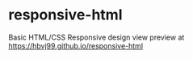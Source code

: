 # responsive-html
Basic HTML/CSS Responsive design view preview at https://hbvj99.github.io/responsive-html
